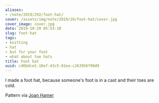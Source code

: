 ```yaml
---
aliases:
- /note/2019/292/foot-hat/
cover: /assets/img/note/2019/10/foot-hat/cover.jpg
cover_image: cover.jpg
date: 2019-10-20 05:53:10
slug: foot-hat
tags:
- knitting
- hat
- but for your foot
- what about toe hats
title: Foot hat
uuid: c46bdce1-18ef-43c5-81ea-c263956f90d9
---
```


I made a foot hat, because someone's foot is in a cast and their toes are cold.

Pattern via [Joan Hamer](https://web.archive.org/web/20090222140829/http://www.fibergypsy.com/pmkn/toecover.html)